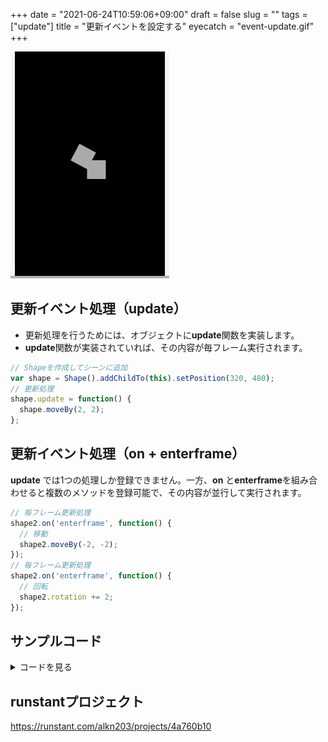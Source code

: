 +++
date = "2021-06-24T10:59:06+09:00"
draft = false
slug = ""
tags = ["update"]
title = "更新イベントを設定する"
eyecatch = "event-update.gif"
+++

![event-update](event-update.gif)

## 更新イベント処理（update）
* 更新処理を行うためには、オブジェクトに**update**関数を実装します。
* **update**関数が実装されていれば、その内容が毎フレーム実行されます。

```js
// Shapeを作成してシーンに追加
var shape = Shape().addChildTo(this).setPosition(320, 480);
// 更新処理
shape.update = function() {
  shape.moveBy(2, 2);
};
```

## 更新イベント処理（on + enterframe）
**update** では1つの処理しか登録できません。一方、**on** と**enterframe**を組み合わせると複数のメソッドを登録可能で、その内容が並行して実行されます。

```js
// 毎フレーム更新処理
shape2.on('enterframe', function() {
  // 移動
  shape2.moveBy(-2, -2);  
});
// 毎フレーム更新処理
shape2.on('enterframe', function() {
  // 回転
  shape2.rotation += 2;  
});
```

## サンプルコード
<details>
<summary>コードを見る</summary>

```js
// グローバルに展開
phina.globalize();
/*
 * メインシーン
 */
phina.define("MainScene", {
  // 継承
  superClass: 'DisplayScene',
  // 初期化
  init: function() {
    // 親クラス初期化
    this.superInit();
    // 背景色
    this.backgroundColor = 'black';
    // Shapeを作成してシーンに追加
    var shape = Shape().addChildTo(this).setPosition(320, 480);
    // 更新処理
    shape.update = function() {
      shape.moveBy(2, 2);
    };
    
    var shape2 = Shape().addChildTo(this).setPosition(320, 480);
    // 毎フレーム更新処理
    shape2.on('enterframe', function() {
      // 移動
      shape2.moveBy(-2, -2);  
    });
    // 毎フレーム更新処理
    shape2.on('enterframe', function() {
      // 回転
      shape2.rotation += 2;  
    });
  },
});
/*
 * メイン処理
 */
phina.main(function() {
  // アプリケーションを生成
  var app = GameApp({
    // MainScene から開始
    startLabel: 'main',
  });
  // fps表示
  //app.enableStats();
  // 実行
  app.run();
});
```

</details>

## runstantプロジェクト
https://runstant.com/alkn203/projects/4a760b10